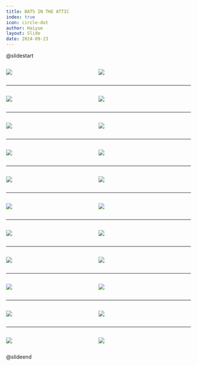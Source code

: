 ```yaml
---
title: BATS IN THE ATTIC
index: true
icon: circle-dot
author: Haiyue
layout: Slide
date: 2024-09-23
---
```

 
@slidestart

<div style="display:flex">
<div style="flex:1">

![](/reading/english/Level-T/BATS%20IN%20THE%20ATTIC/001.webp)
</div>
<div style="flex:1">

![](/reading/english/Level-T/BATS%20IN%20THE%20ATTIC/002.webp)
</div>
</div>

---

<div style="display:flex">
<div style="flex:1">

![](/reading/english/Level-T/BATS%20IN%20THE%20ATTIC/003.webp)
</div>
<div style="flex:1">

![](/reading/english/Level-T/BATS%20IN%20THE%20ATTIC/004.webp)
</div>
</div>

---

<div style="display:flex">
<div style="flex:1">

![](/reading/english/Level-T/BATS%20IN%20THE%20ATTIC/005.webp)
</div>
<div style="flex:1">

![](/reading/english/Level-T/BATS%20IN%20THE%20ATTIC/006.webp)
</div>
</div>

---

<div style="display:flex">
<div style="flex:1">

![](/reading/english/Level-T/BATS%20IN%20THE%20ATTIC/007.webp)
</div>
<div style="flex:1">

![](/reading/english/Level-T/BATS%20IN%20THE%20ATTIC/008.webp)
</div>
</div>

---

<div style="display:flex">
<div style="flex:1">

![](/reading/english/Level-T/BATS%20IN%20THE%20ATTIC/009.webp)
</div>
<div style="flex:1">

![](/reading/english/Level-T/BATS%20IN%20THE%20ATTIC/010.webp)
</div>
</div>

---

<div style="display:flex">
<div style="flex:1">

![](/reading/english/Level-T/BATS%20IN%20THE%20ATTIC/011.webp)
</div>
<div style="flex:1">

![](/reading/english/Level-T/BATS%20IN%20THE%20ATTIC/012.webp)
</div>
</div>

---

<div style="display:flex">
<div style="flex:1">

![](/reading/english/Level-T/BATS%20IN%20THE%20ATTIC/013.webp)
</div>
<div style="flex:1">

![](/reading/english/Level-T/BATS%20IN%20THE%20ATTIC/014.webp)
</div>
</div>

---

<div style="display:flex">
<div style="flex:1">

![](/reading/english/Level-T/BATS%20IN%20THE%20ATTIC/015.webp)
</div>
<div style="flex:1">

![](/reading/english/Level-T/BATS%20IN%20THE%20ATTIC/016.webp)
</div>
</div>

---

<div style="display:flex">
<div style="flex:1">

![](/reading/english/Level-T/BATS%20IN%20THE%20ATTIC/017.webp)
</div>
<div style="flex:1">

![](/reading/english/Level-T/BATS%20IN%20THE%20ATTIC/018.webp)
</div>
</div>

---

<div style="display:flex">
<div style="flex:1">

![](/reading/english/Level-T/BATS%20IN%20THE%20ATTIC/019.webp)
</div>
<div style="flex:1">

![](/reading/english/Level-T/BATS%20IN%20THE%20ATTIC/020.webp)
</div>
</div>

---

<div style="display:flex">
<div style="flex:1">

![](/reading/english/Level-T/BATS%20IN%20THE%20ATTIC/021.webp)
</div>
<div style="flex:1">

![](/reading/english/Level-T/BATS%20IN%20THE%20ATTIC/022.webp)
</div>
</div>

@slideend